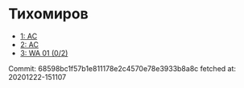 # Тихомиров
- [1: AC](1.md)
- [2: AC](2.md)
- [3: WA 01 (0/2)](3.md)

Commit: 68598bc1f57b1e811178e2c4570e78e3933b8a8c
 fetched at: 20201222-151107
